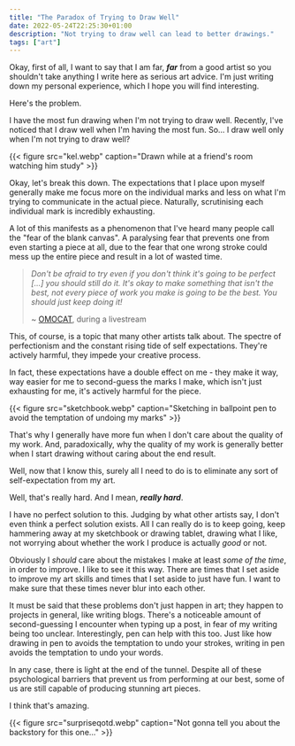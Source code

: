 ```yaml
---
title: "The Paradox of Trying to Draw Well"
date: 2022-05-24T22:25:30+01:00
description: "Not trying to draw well can lead to better drawings."
tags: ["art"]
---
```


Okay, first of all, I want to say that I am far, ***far*** from a good artist so you shouldn't take anything I write here as serious art advice. I'm just writing down my personal experience, which I hope you will find interesting.

Here's the problem.

I have the most fun drawing when I'm not trying to draw well. Recently, I've noticed that I draw well when I'm having the most fun. So... I draw well only when I'm not trying to draw well?

{{< figure src="kel.webp" caption="Drawn while at a friend's room watching him study" >}}

Okay, let's break this down. The expectations that I place upon myself generally make me focus more on the individual marks and less on what I'm trying to communicate in the actual piece. Naturally, scrutinising each individual mark is incredibly exhausting.

A lot of this manifests as a phenomenon that I've heard many people call the "fear of the blank canvas". A paralysing fear that prevents one from even starting a piece at all, due to the fear that one wrong stroke could mess up the entire piece and result in a lot of wasted time.

> *Don't be afraid to try even if you don't think it's going to be perfect \[...\] you should still do it. It's okay to make something that isn't the best, not every piece of work you make is going to be the best. You should just keep doing it!*
> 
> ~ [OMOCAT](https://www.omocat.com/), during a livestream

This, of course, is a topic that many other artists talk about. The spectre of perfectionism and the constant rising tide of self expectations. They're actively harmful, they impede your creative process.

In fact, these expectations have a double effect on me - they make it way, way easier for me to second-guess the marks I make, which isn't just exhausting for me, it's actively harmful for the piece.

{{< figure src="sketchbook.webp" caption="Sketching in ballpoint pen to avoid the temptation of undoing my marks" >}}

That's why I generally have more fun when I don't care about the quality of my work. And, paradoxically, why the quality of my work is generally better when I start drawing without caring about the end result.

Well, now that I know this, surely all I need to do is to eliminate any sort of self-expectation from my art.

Well, that's really hard. And I mean, ***really hard***.

I have no perfect solution to this. Judging by what other artists say, I don't even think a perfect solution exists. All I can really do is to keep going, keep hammering away at my sketchbook or drawing tablet, drawing what I like, not worrying about whether the work I produce is actually *good* or not.

Obviously I *should* care about the mistakes I make at least *some of the time*, in order to improve. I like to see it this way. There are times that I set aside to improve my art skills and times that I set aside to just have fun. I want to make sure that these times never blur into each other.

It must be said that these problems don't just happen in art; they happen to projects in general, like writing blogs. There's a noticeable amount of second-guessing I encounter when typing up a post, in fear of my writing being too unclear. Interestingly, pen can help with this too. Just like how drawing in pen to avoids the temptation to undo your strokes, writing in pen avoids the temptation to undo your words.

In any case, there is light at the end of the tunnel. Despite all of these psychological barriers that prevent us from performing at our best, some of us are still capable of producing stunning art pieces.

I think that's amazing.

{{< figure src="surpriseqotd.webp" caption="Not gonna tell you about the backstory for this one..." >}}
